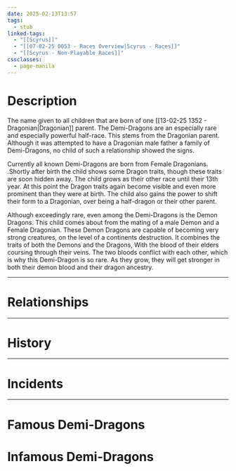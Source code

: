 ```yaml
---
date: 2025-02-13T13:57
tags:
  - stub
linked-tags:
  - "[[Scyrus]]"
  - "[[07-02-25 0053 - Races Overview|Scyrus - Races]]"
  - "[[Scyrus - Non-Playable Races]]"
cssclasses:
  - page-manila
---
```

# Description
The name given to all children that are born of one [[13-02-25 1352 - Dragonian|Dragonian]] parent. The Demi-Dragons are an especially rare and especially powerful half-race. This stems from the Dragonian parent. Although it was attempted to have a Dragonian male father a family of Demi-Dragons, no child of such a relationship showed the signs. 

Currently all known Demi-Dragons are born from Female Dragonians. .Shortly after birth the child shows some Dragon traits, though these traits are soon hidden away. The child grows as their other race until their 13th year. At this point the Dragon traits again become visible and even more prominent than they were at birth. The child also gains the power to shift their form to a Dragonian, over being a half-dragon or their other parent.

Although exceedingly rare, even among the Demi-Dragons is the Demon Dragons. This child comes about from the mating of a male Demon and a Female Dragonian. These Demon Dragons are capable of becoming very strong creatures, on the level of a continents destruction. It combines the traits of both the Demons and the Dragons, With the blood of their elders coursing through their veins. The two bloods conflict with each other, which is why this Demi-Dragon is so rare. As they grow, they will get stronger in both their demon blood and their dragon ancestry.
***
# Relationships

***
# History

***
# Incidents

***
# Famous Demi-Dragons
# Infamous Demi-Dragons

